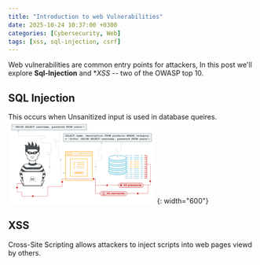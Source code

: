 ```yaml
---
title: "Introduction to web Vulnerabilities"
date: 2025-10-24 10:37:00 +0300
categories: [Cybersecurity, Web]
tags: [xss, sql-injection, csrf]
---
```


Web vulnerabilities are common entry points for attackers, In this post we'll explore **Sql-Injection** and **XSS* -- two of the OWASP top 10.

## SQL Injection
This occurs when Unsanitized input is used in database queires.
![Sql Injection Example](/assets/sqlinjection.png) {: width="600"}
## XSS
Cross-Site Scripting allows attackers to inject scripts into web pages viewd by others.
